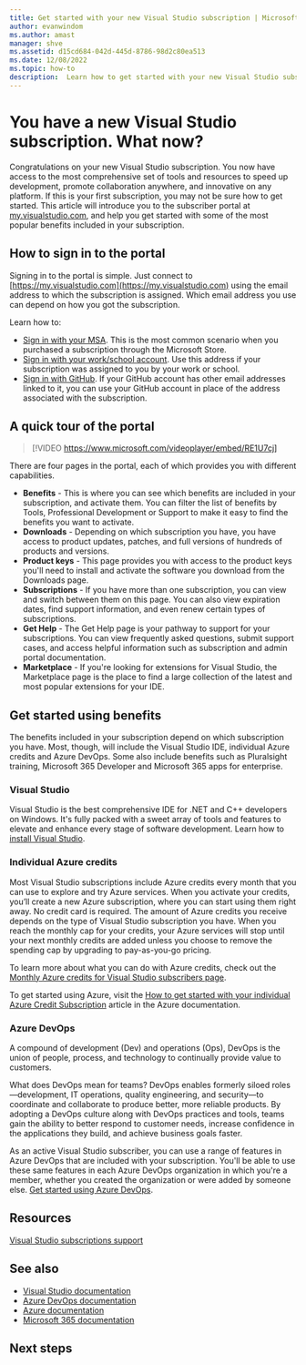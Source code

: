 ```yaml
---
title: Get started with your new Visual Studio subscription | Microsoft Docs
author: evanwindom
ms.author: amast
manager: shve
ms.assetid: d15cd684-042d-445d-8786-98d2c80ea513
ms.date: 12/08/2022
ms.topic: how-to
description:  Learn how to get started with your new Visual Studio subscription
---
```


# You have a new Visual Studio subscription.  What now? 

Congratulations on your new Visual Studio subscription.  You now have access to the most comprehensive set of tools and resources to speed up development, promote collaboration anywhere, and innovative on any platform.  If this is your first subscription, you may not be sure how to get started.  This article will introduce you to the subscriber portal at [my.visualstudio.com](https://my.visualstudio.com), and help you get started with some of the most popular benefits included in your subscription. 

## How to sign in to the portal
Signing in to the portal is simple.  Just connect to [https://my.visualstudio.com](https://my.visualstudio.com) using the email address to which the subscription is assigned.  Which email address you use can depend on how you got the subscription.

Learn how to:
+ [Sign in with your MSA](sign-in-msa.md).  This is the most common scenario when you purchased a subscription through the Microsoft Store. 
+ [Sign in with your work/school account](sign-in-work.md).  Use this address if your subscription was assigned to you by your work or school.  
+ [Sign in with GitHub](sign-in-github.md).  If your GitHub account has other email addresses linked to it, you can use your GitHub account in place of the address associated with the subscription. 

## A quick tour of the portal

> [!VIDEO https://www.microsoft.com/videoplayer/embed/RE1U7cj]

There are four pages in the portal, each of which provides you with different capabilities.
+ **Benefits** - This is where you can see which benefits are included in your subscription, and activate them.  You can filter the list of benefits by Tools, Professional Development or Support to make it easy to find the benefits you want to activate.
+ **Downloads** - Depending on which subscription you have, you have access to product updates, patches, and full versions of hundreds of products and versions.
+ **Product keys** - This page provides you with access to the product keys you'll need to install and activate the software you download from the Downloads page. 
+ **Subscriptions** - If you have more than one subscription, you can view and switch between them on this page. You can also view expiration dates, find support information, and even renew certain types of subscriptions. 
+ **Get Help** - The Get Help page is your pathway to support for your subscriptions.  You can view frequently asked questions, submit support cases, and access helpful information such as subscription and admin portal documentation. 
+ **Marketplace** - If you're looking for extensions for Visual Studio, the Marketplace page is the place to find a large collection of the latest and most popular extensions for your IDE.  

## Get started using benefits

The benefits included in your subscription depend on which subscription you have.  Most, though, will include the Visual Studio IDE, individual Azure credits and Azure DevOps.  Some also include benefits such as Pluralsight training, Microsoft 365 Developer and Microsoft 365 apps for enterprise.  

### Visual Studio 

Visual Studio is the best comprehensive IDE for .NET and C++ developers on Windows. It's fully packed with a sweet array of tools and features to elevate and enhance every stage of software development. Learn how to [install Visual Studio](vs-ide-benefit.md).

### Individual Azure credits

Most Visual Studio subscriptions include Azure credits every month that you can use to explore and try Azure services. When you activate your credits, you’ll create a new Azure subscription, where you can start using them right away. No credit card is required.  The amount of Azure credits you receive depends on the type of Visual Studio subscription you have. When you reach the monthly cap for your credits, your Azure services will stop until your next monthly credits are added unless you choose to remove the spending cap by upgrading to pay-as-you-go pricing.

To learn more about what you can do with Azure credits, check out the [Monthly Azure credits for Visual Studio subscribers page](https://azure.microsoft.com/pricing/member-offers/credit-for-visual-studio-subscribers/).

To get started using Azure, visit the [How to get started with your individual Azure Credit Subscription](https://learn.microsoft.com/azure/devtest/offer/quickstart-individual-credit) article in the Azure documentation.

### Azure DevOps

A compound of development (Dev) and operations (Ops), DevOps is the union of people, process, and technology to continually provide value to customers.  

What does DevOps mean for teams? DevOps enables formerly siloed roles—development, IT operations, quality engineering, and security—to coordinate and collaborate to produce better, more reliable products. By adopting a DevOps culture along with DevOps practices and tools, teams gain the ability to better respond to customer needs, increase confidence in the applications they build, and achieve business goals faster.

As an active Visual Studio subscriber, you can use a range of features in Azure DevOps that are included with your subscription. You'll be able to use these same features in each Azure DevOps organization in which you're a member, whether you created the organization or were added by someone else.  [Get started using Azure DevOps](vs-azure-devops.md).


## Resources

[Visual Studio subscriptions support](https://aka.ms/vssubscriberhelp)

## See also

+ [Visual Studio documentation](/visualstudio/)
+ [Azure DevOps documentation](/azure/devops/)
+ [Azure documentation](/azure/)
+ [Microsoft 365 documentation](/microsoft-365/)

## Next steps

